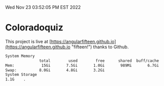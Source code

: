 Wed Nov 23 03:52:05 PM EST 2022

# Coloradoquiz


This project is live at [https://angularfifteen.github.io](https://angularfifteen.github.io "fifteen!") thanks to Github.

```bash
System Memory
               total        used        free      shared  buff/cache   available
Mem:            15Gi       7.5Gi       1.0Gi       989Mi       6.7Gi       6.2Gi
Swap:          8.0Gi       4.8Gi       3.2Gi
System Storage
1.1G	.
